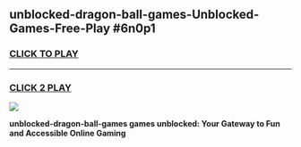 
## unblocked-dragon-ball-games-Unblocked-Games-Free-Play #6n0p1
<h3>
<a href="https://us.freeplayer.one?title=unblocked-dragon-ball-games&ref=9M">CLICK TO PLAY</a></h3>
<hr>

<h3>
<a href="https://us.freeplayer.one?title=unblocked-dragon-ball-games&ref=9M">CLICK 2 PLAY</a>
  
</h3>

<a href="https://us.freeplayer.one?title=unblocked-dragon-ball-games&ref=9M"><img src="https://clearcache.store/games.png"></a>


**unblocked-dragon-ball-games games unblocked: Your Gateway to Fun and Accessible Online Gaming**
